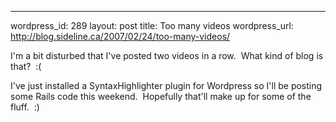 --- 
wordpress_id: 289
layout: post
title: Too many videos
wordpress_url: http://blog.sideline.ca/2007/02/24/too-many-videos/

I'm a bit disturbed that I've posted two videos in a row.  What kind of blog is that?  :(

I've just installed a SyntaxHighlighter plugin for Wordpress so I'll be posting some Rails code this weekend.  Hopefully that'll make up for some of the fluff.  :)
